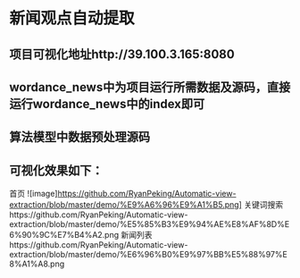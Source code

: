 # 新闻观点自动提取
## 项目可视化地址http://39.100.3.165:8080
## wordance_news中为项目运行所需数据及源码，直接运行wordance_news中的index即可
## 算法模型中数据预处理源码

## 可视化效果如下：
首页
![image]https://github.com/RyanPeking/Automatic-view-extraction/blob/master/demo/%E9%A6%96%E9%A1%B5.png]
关键词搜索https://github.com/RyanPeking/Automatic-view-extraction/blob/master/demo/%E5%85%B3%E9%94%AE%E8%AF%8D%E6%90%9C%E7%B4%A2.png
新闻列表https://github.com/RyanPeking/Automatic-view-extraction/blob/master/demo/%E6%96%B0%E9%97%BB%E5%88%97%E8%A1%A8.png

